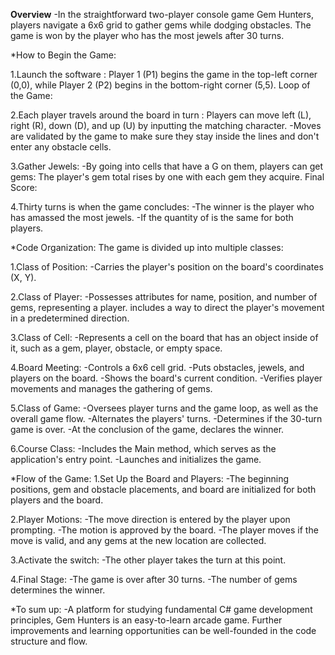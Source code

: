 **Overview**
-In the straightforward two-player console game Gem Hunters, players navigate a 6x6 grid to gather gems while dodging obstacles. The game is won by the player who has the most jewels after 30 turns.

*How to Begin the Game:

1.Launch the software : Player 1 (P1) begins the game in the top-left corner   (0,0), while Player 2 (P2) begins in the bottom-right corner (5,5).
Loop of the Game:

2.Each player travels around the board in turn : Players can move left (L), right (R), down (D), and up (U) by inputting the matching character.
-Moves are validated by the game to make sure they stay inside the lines and don't enter any obstacle cells.

3.Gather Jewels:
-By going into cells that have a G on them, players can get gems:
 The player's gem total rises by one with each gem they acquire.
 Final Score:

4.Thirty turns is when the game concludes:
-The winner is the player who has amassed the most jewels.
-If the quantity of is the same for both players.

*Code Organization:
The game is divided up into multiple classes:

1.Class of Position:
-Carries the player's position on the board's coordinates (X, Y).

2.Class of Player:
-Possesses attributes for name, position, and number of gems, representing a player.
 includes a way to direct the player's movement in a predetermined direction.
 
3.Class of Cell:
-Represents a cell on the board that has an object inside of it, such as a gem, player, obstacle, or empty space.

4.Board Meeting:
-Controls a 6x6 cell grid.
-Puts obstacles, jewels, and players on the board.
-Shows the board's current condition.
-Verifies player movements and manages the gathering of gems.

5.Class of Game:
-Oversees player turns and the game loop, as well as the overall game flow.
-Alternates the players' turns.
-Determines if the 30-turn game is over.
-At the conclusion of the game, declares the winner.

6.Course Class:
-Includes the Main method, which serves as the application's entry point.
-Launches and initializes the game.

*Flow of the Game:
1.Set Up the Board and Players:
-The beginning positions, gem and obstacle placements, and board are initialized for both players and the board.

2.Player Motions:
-The move direction is entered by the player upon prompting.
-The motion is approved by the board.
-The player moves if the move is valid, and any gems at the new location are collected.

3.Activate the switch:
-The other player takes the turn at this point.

4.Final Stage:
-The game is over after 30 turns.
-The number of gems determines the winner.

*To sum up:
-A platform for studying fundamental C# game development principles, Gem Hunters is an easy-to-learn arcade game. Further improvements and learning opportunities can be well-founded in the code structure and flow.
